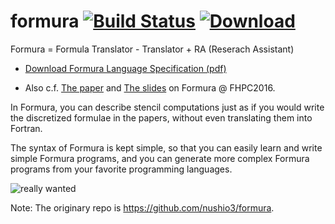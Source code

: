 # formura [![Build Status](https://travis-ci.org/formura/formura.svg?branch=master)](https://travis-ci.org/formura/formura) [![Download](https://img.shields.io/github/downloads/nushio3/formura/latest/total.svg)](https://github.com/nushio3/formura/releases/download/test/formura)


Formura = Formula Translator - Translator + RA (Reserach Assistant)

- [Download Formura Language Specification (pdf)](https://github.com/nushio3/formura/raw/master/specification/formura-specification.pdf)

- Also c.f. [The paper](https://github.com/nushio3/formura/blob/master/reference/muranushi%2B-fhpc2016.pdf) and [The slides](https://github.com/nushio3/formura/blob/master/reference/slides-fhpc2016.pdf) on Formura @ FHPC2016.

In Formura, you can describe stencil computations just as if you would write the discretized formulae in the papers, without even translating them into Fortran.

The syntax of Formura is kept simple, so that you can easily learn and write simple Formura programs, and you can generate more complex Formura programs from your favorite programming languages.

![really wanted](http://www.projectcartoon.com/cells/cell_13.jpg)


Note: The originary repo is <https://github.com/nushio3/formura>.
